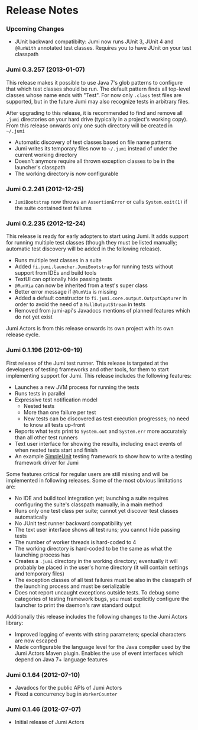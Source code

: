 
Release Notes
=============

### Upcoming Changes

- JUnit backward compatibilty: Jumi now runs JUnit 3, JUnit 4 and `@RunWith` annotated test classes. Requires you to have JUnit on your test classpath

### Jumi 0.3.257 (2013-01-07)

This release makes it possible to use Java 7's glob patterns to configure that which test classes should be run. The default pattern finds all top-level classes whose name ends with "Test". For now only `.class` test files are supported, but in the future Jumi may also recognize tests in arbitrary files.

After upgrading to this release, it is recommended to find and remove all `.jumi` directories on your hard drive (typically in a project's working copy). From this release onwards only one such directory will be created in `~/.jumi`

- Automatic discovery of test classes based on file name patterns
- Jumi writes its temporary files now to `~/.jumi` instead of under the current working directory
- Doesn't anymore require all thrown exception classes to be in the launcher's classpath
- The working directory is now configurable

### Jumi 0.2.241 (2012-12-25)

- `JumiBootstrap` now throws an `AssertionError` or calls `System.exit(1)` if the suite contained test failures

### Jumi 0.2.235 (2012-12-24)

This release is ready for early adopters to start using Jumi. It adds support for running multiple test classes (though they must be listed manually; automatic test discovery will be added in the following release).

- Runs multiple test classes in a suite
- Added `fi.jumi.launcher.JumiBootstrap` for running tests without support from IDEs and build tools
- TextUI can optionally hide passing tests
- `@RunVia` can now be inherited from a test's super class
- Better error message if `@RunVia` is missing
- Added a default constructor to `fi.jumi.core.output.OutputCapturer` in order to avoid the need of a `NullOutputStream` in tests
- Removed from jumi-api's Javadocs mentions of planned features which do not yet exist

Jumi Actors is from this release onwards its own project with its own release cycle.

### Jumi 0.1.196 (2012-09-19)

First release of the Jumi test runner. This release is targeted at the developers of testing frameworks and other tools, for them to start implementing support for Jumi. This release includes the following features:

- Launches a new JVM process for running the tests
- Runs tests in parallel
- Expressive test notification model
  - Nested tests
  - More than one failure per test
  - New tests can be discovered as test execution progresses; no need to know all tests up-front
- Reports what tests print to `System.out` and `System.err` more accurately than all other test runners
- Text user interface for showing the results, including exact events of when nested tests start and finish
- An example [SimpleUnit](https://github.com/orfjackal/jumi/tree/master/simpleunit) testing framework to show how to write a testing framework driver for Jumi

Some features critical for regular users are still missing and will be implemented in following releases. Some of the most obvious limitations are:

- No IDE and build tool integration yet; launching a suite requires configuring the suite's classpath manually, in a main method
- Runs only one test class per suite; cannot yet discover test classes automatically
- No JUnit test runner backward compatibility yet
- The text user interface shows all test runs; you cannot hide passing tests
- The number of worker threads is hard-coded to 4
- The working directory is hard-coded to be the same as what the launching process has
- Creates a `.jumi` directory in the working directory; eventually it will probably be placed in the user's home directory (it will contain settings and temporary files)
- The exception classes of all test failures must be also in the classpath of the launching process and must be serializable
- Does not report uncaught exceptions outside tests. To debug some categories of testing framework bugs, you must explicitly configure the launcher to print the daemon's raw standard output

Additionally this release includes the following changes to the Jumi Actors library:

- Improved logging of events with string parameters; special characters are now escaped
- Made configurable the language level for the Java compiler used by the Jumi Actors Maven plugin. Enables the use of event interfaces which depend on Java 7+ language features

### Jumi 0.1.64 (2012-07-10)

- Javadocs for the public APIs of Jumi Actors
- Fixed a concurrency bug in `WorkerCounter`

### Jumi 0.1.46 (2012-07-07)

- Initial release of Jumi Actors
